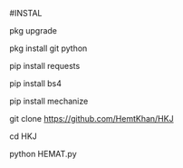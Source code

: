#INSTAL

pkg upgrade

pkg install git python

pip install requests

pip install bs4

pip install mechanize

git clone https://github.com/HemtKhan/HKJ

cd HKJ

python HEMAT.py
